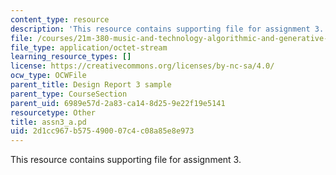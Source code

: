 ```yaml
---
content_type: resource
description: 'This resource contains supporting file for assignment 3. '
file: /courses/21m-380-music-and-technology-algorithmic-and-generative-music-spring-2010/2d1cc967b575490007c4c08a85e8e973_assn3_a.pd
file_type: application/octet-stream
learning_resource_types: []
license: https://creativecommons.org/licenses/by-nc-sa/4.0/
ocw_type: OCWFile
parent_title: Design Report 3 sample
parent_type: CourseSection
parent_uid: 6989e57d-2a83-ca14-8d25-9e22f19e5141
resourcetype: Other
title: assn3_a.pd
uid: 2d1cc967-b575-4900-07c4-c08a85e8e973
---
```

This resource contains supporting file for assignment 3. 